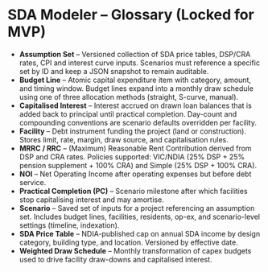 # SDA Modeler – Glossary (Locked for MVP)

- **Assumption Set** – Versioned collection of SDA price tables, DSP/CRA rates, CPI and interest curve inputs. Scenarios must reference a specific set by ID and keep a JSON snapshot to remain auditable.
- **Budget Line** – Atomic capital expenditure item with category, amount, and timing window. Budget lines expand into a monthly draw schedule using one of three allocation methods (straight, S-curve, manual).
- **Capitalised Interest** – Interest accrued on drawn loan balances that is added back to principal until practical completion. Day-count and compounding conventions are scenario defaults overridden per facility.
- **Facility** – Debt instrument funding the project (land or construction). Stores limit, rate, margin, draw source, and capitalisation rules.
- **MRRC / RRC** – (Maximum) Reasonable Rent Contribution derived from DSP and CRA rates. Policies supported: VIC/NDIA (25% DSP + 25% pension supplement + 100% CRA) and Simple (25% DSP + 100% CRA).
- **NOI** – Net Operating Income after operating expenses but before debt service.
- **Practical Completion (PC)** – Scenario milestone after which facilities stop capitalising interest and may amortise.
- **Scenario** – Saved set of inputs for a project referencing an assumption set. Includes budget lines, facilities, residents, op-ex, and scenario-level settings (timeline, indexation).
- **SDA Price Table** – NDIA-published cap on annual SDA income by design category, building type, and location. Versioned by effective date.
- **Weighted Draw Schedule** – Monthly transformation of capex budgets used to drive facility draw-downs and capitalised interest.
